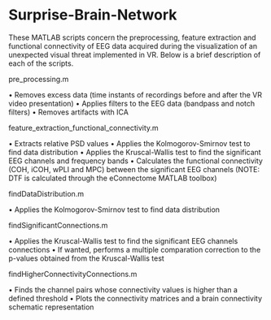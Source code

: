 # Surprise-Brain-Network
These MATLAB scripts concern the preprocessing, feature extraction and functional connectivity of EEG data acquired during the visualization of an unexpected visual threat implemented in VR. Below is a brief description of each of the scripts.

pre_processing.m

  • Removes excess data (time instants of recordings before and after the VR video presentation)
  • Applies filters to the EEG data (bandpass and notch filters)
  • Removes artifacts with ICA

feature_extraction_functional_connectivity.m

  • Extracts relative PSD values
  • Applies the Kolmogorov-Smirnov test to find data distribution
  • Applies the Kruscal-Wallis test to find the significant EEG channels and frequency bands
  • Calculates the functional connectivity (COH, iCOH, wPLI and MPC) between the significant EEG channels (NOTE: DTF is calculated through the eConnectome MATLAB toolbox)

findDataDistribution.m

  • Applies the Kolmogorov-Smirnov test to find data distribution

findSignificantConnections.m

  • Applies the Kruscal-Wallis test to find the significant EEG channels connections
  • If wanted, performs a multiple comparation correction to the p-values obtained from the Kruscal-Wallis test

findHigherConnectivityConnections.m

  • Finds the channel pairs whose connectivity values is higher than a defined threshold
  • Plots the connectivity matrices and a brain connectivity schematic representation
